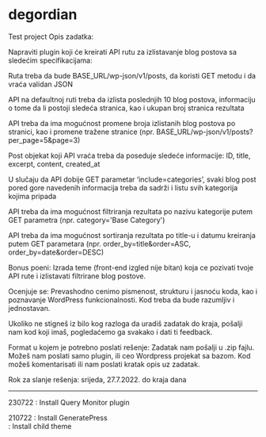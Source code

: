 # degordian
Test project
Opis zadatka:

Napraviti plugin koji će kreirati API rutu za izlistavanje blog postova sa sledećim specifikacijama:

Ruta treba da bude BASE_URL/wp-json/v1/posts, da koristi GET metodu i da vraća validan JSON

API na defaultnoj ruti treba da izlista poslednjih 10 blog postova, informaciju o tome da li postoji sledeća stranica, kao i ukupan broj stranica rezultata

API treba da ima mogućnost promene broja izlistanih blog postova po stranici, kao i promene tražene stranice (npr. BASE_URL/wp-json/v1/posts?per_page=5&page=3)

Post objekat koji API vraća treba da poseduje sledeće informacije: ID, title, excerpt, content, created_at

U slučaju da API dobije GET parametar ‘include=categories’, svaki blog post pored gore navedenih informacija treba da sadrži i listu svih kategorija kojima pripada

API treba da ima mogućnost filtriranja rezultata po nazivu kategorije putem GET parametra (npr. category='Base Category') 

API treba da ima mogućnost sortiranja rezultata po title-u i datumu kreiranja putem GET parametara (npr. order_by=title&order=ASC, order_by=date&order=DESC)

Bonus poeni: Izrada teme (front-end izgled nije bitan) koja ce pozivati tvoje API rute i izlistavati filtrirane blog postove. 

Ocenjuje se: Prevashodno cenimo pismenost, strukturu i jasnoću koda, kao i poznavanje WordPress funkcionalnosti. Kod treba da bude razumljiv i jednostavan. 

Ukoliko ne stigneš iz bilo kog razloga da uradiš zadatak do kraja, pošalji nam kod koji imaš, pogledaćemo ga svakako i dati ti feedback. 

Format u kojem je potrebno poslati rešenje: Zadatak nam pošalji u .zip fajlu. Možeš nam poslati samo plugin, ili ceo Wordpress projekat sa bazom. Kod možeš komentarisati ili nam poslati kratak opis uz zadatak.

Rok za slanje rešenja: srijeda, 27.7.2022. do kraja dana 

*************************************************************************************************************  
230722  : Install Query Monitor plugin 

210722  : Install GeneratePress  
        : Install child theme  
        
